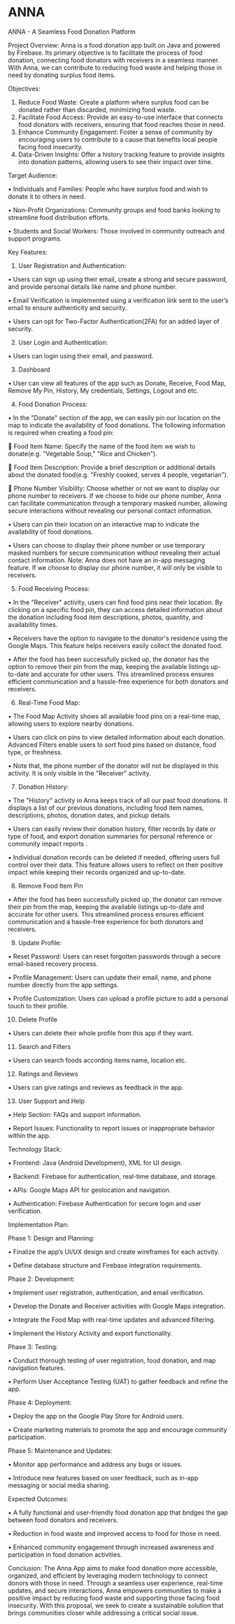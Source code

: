 # ANNA
ANNA - A Seamless Food Donation Platform

Project Overview:
Anna is a food donation app built on Java and powered by Firebase. Its primary objective is to facilitate the process of food donation, connecting food donators with receivers in a seamless manner. With Anna, we can contribute to reducing food waste and helping those in need by donating surplus food items.

Objectives:
1.	Reduce Food Waste: Create a platform where surplus food can be donated rather than discarded, minimizing food waste.
2.	Facilitate Food Access: Provide an easy-to-use interface that connects food donators with receivers, ensuring that food reaches those in need.
3.	Enhance Community Engagement: Foster a sense of community by encouraging users to contribute to a cause that benefits local people facing food insecurity.
4.	Data-Driven Insights: Offer a history tracking feature to provide insights into donation patterns, allowing users to see their impact over time.

Target Audience:

•	Individuals and Families: People who have surplus food and wish to donate it to others in need.

•	Non-Profit Organizations: Community groups and food banks looking to streamline food distribution efforts.

•	Students and Social Workers: Those involved in community outreach and support programs.

Key Features:

1.	User Registration and Authentication:

•	Users can sign up using their email, create a strong and secure password, and provide personal details like name and phone number.

•	Email Verification is implemented using a verification link sent to the user’s email to ensure authenticity and security.

•	Users can opt for Two-Factor Authentication(2FA) for an added layer of security.

2.	User Login and Authentication:

•	Users can login using their email, and password.

3.	Dashboard

•	User can view all features of the app such as Donate, Receive, Food Map, Remove My Pin, History, My credentials, Settings, Logout and etc.

4.	Food Donation Process:

•	In the "Donate" section of the app, we can easily pin our location on the map to indicate the availability of food donations. The following information is required when creating a food pin:

	Food Item Name: Specify the name of the food item we wish to donate(e.g. "Vegetable Soup," "Rice and Chicken").

	Food Item Description: Provide a brief description or additional details about the donated food(e.g. "Freshly cooked, serves 4 people, vegetarian").

	Phone Number Visibility: Choose whether or not we want to display our phone number to receivers. If we choose to hide our phone number, Anna can facilitate communication through a temporary masked number, allowing secure interactions without revealing our personal contact information.

•	Users can pin their location on an interactive map to indicate the availability of food donations.

•	Users can choose to display their phone number or use temporary masked numbers for secure communication without revealing their actual contact information.
Note: Anna does not have an in-app messaging feature. If we choose to display our phone number, it will only be visible to receivers.

5.	Food Receiving Process:

•	In the "Receiver" activity, users can find food pins near their location. By clicking on a specific food pin, they can access detailed information about the donation including food item descriptions, photos, quantity, and availability times.

•	Receivers have the option to navigate to the donator's residence using the Google Maps. This feature helps receivers easily collect the donated food.

•	After the food has been successfully picked up, the donator has the option to remove their pin from the map, keeping the available listings up-to-date and accurate for other users. This streamlined process ensures efficient communication and a hassle-free experience for both donators and receivers.

6.	Real-Time Food Map:

•	The Food Map Activity shows all available food pins on a real-time map, allowing users to explore nearby donations.

•	Users can click on pins to view detailed information about each donation. Advanced Filters enable users to sort food pins based on distance, food type, or freshness.

•	Note that, the phone number of the donator will not be displayed in this activity. It is only visible in the "Receiver" activity.

7.	Donation History:

•	The "History" activity in Anna keeps track of all our past food donations. It displays a list of our previous donations, including food item names, descriptions, photos, donation dates, and pickup details.

•	Users can easily review their donation history, filter records by date or type of food, and export donation summaries for personal reference or community impact reports .

•	Individual donation records can be deleted if needed, offering users full control over their data. This feature allows users to reflect on their positive impact while keeping their records organized and up-to-date.

8.	Remove Food Item Pin

•	After the food has been successfully picked up, the donator can remove their pin from the map, keeping the available listings up-to-date and accurate for other users. This streamlined process ensures efficient communication and a hassle-free experience for both donators and receivers.

9.	Update Profile:

•	Reset Password: Users can reset forgotten passwords through a secure email-based recovery process.

•	Profile Management: Users can update their email, name, and phone number directly from the app settings.

•	Profile Customization: Users can upload a profile picture to add a personal touch to their profile.

10.	Delete Profile

•	Users can delete their whole profile from this app if they want.

11.	Search and Filters

•	Users can search foods according items name, location etc.

12.	Ratings and Reviews

•	Users can give ratings and reviews as feedback in the app.

13.	User Support and Help

•	Help Section: FAQs and support information.

•	Report Issues: Functionality to report issues or inappropriate behavior within the app.

Technology Stack:

•	Frontend: Java (Android Development), XML for UI design.

•	Backend: Firebase for authentication, real-time database, and storage.

•	APIs: Google Maps API for geolocation and navigation.

•	Authentication: Firebase Authentication for secure login and user verification.


Implementation Plan:

Phase 1: Design and Planning:

•	Finalize the app’s UI/UX design and create wireframes for each activity.

•	Define database structure and Firebase integration requirements.

Phase 2: Development:

•	Implement user registration, authentication, and email verification.

•	Develop the Donate and Receiver activities with Google Maps integration.

•	Integrate the Food Map with real-time updates and advanced filtering.

•	Implement the History Activity and export functionality.

Phase 3: Testing:

•	Conduct thorough testing of user registration, food donation, and map navigation features.

•	Perform User Acceptance Testing (UAT) to gather feedback and refine the app.

Phase 4: Deployment:

•	Deploy the app on the Google Play Store for Android users.

•	Create marketing materials to promote the app and encourage community participation.

Phase 5: Maintenance and Updates:

•	Monitor app performance and address any bugs or issues.

•	Introduce new features based on user feedback, such as in-app messaging or social media sharing.

Expected Outcomes:

•	A fully functional and user-friendly food donation app that bridges the gap between food donators and receivers.

•	Reduction in food waste and improved access to food for those in need.

•	Enhanced community engagement through increased awareness and participation in food donation activities.

Conclusion:
The Anna App aims to make food donation more accessible, organized, and efficient by leveraging modern technology to connect donors with those in need. Through a seamless user experience, real-time updates, and secure interactions, Anna empowers communities to make a positive impact by reducing food waste and supporting those facing food insecurity. With this proposal, we seek to create a sustainable solution that brings communities closer while addressing a critical social issue.




